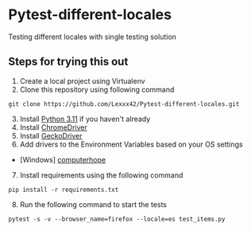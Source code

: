 # Pytest-different-locales

Testing different locales with single testing solution

## Steps for trying this out

1. Create a local project using Virtualenv
2. Clone this repository using following command

```shell
git clone https://github.com/Lexxx42/Pytest-different-locales.git
```

3. Install [Python 3.11](https://www.python.org/downloads/) if you haven't already
4. Install [ChromeDriver](https://chromedriver.chromium.org/downloads)
5. Install [GeckoDriver](https://github.com/mozilla/geckodriver/releases/)
6. Add drivers to the Environment Variables based on your OS settings

+ [Windows] [computerhope](https://www.computerhope.com/issues/ch000549.htm)

7. Install requirements using the following command

```shell
pip install -r requirements.txt
```

8. Run the following command to start the tests

```shell
pytest -s -v --browser_name=firefox --locale=es test_items.py
```

